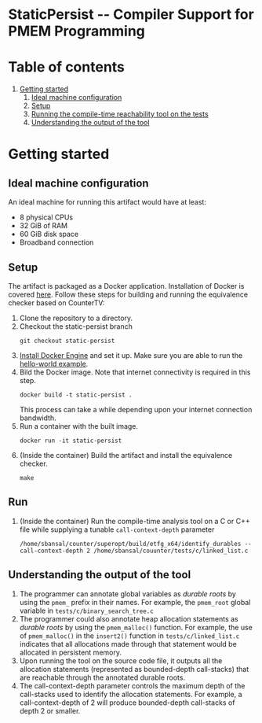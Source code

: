 # StaticPersist -- Compiler Support for PMEM Programming

# Table of contents
1. [Getting started](#getting-started) 
   1. [Ideal machine configuration](#machine-config)
   2. [Setup](#setup)
   3. [Running the compile-time reachability tool on the tests](#run)
   3. [Understanding the output of the tool ](#understand)


# Getting started <a name="getting-started"></a>

## Ideal machine configuration <a name="machine-config"></a>

An ideal machine for running this artifact would have at least:

 * 8 physical CPUs
 * 32 GiB of RAM
 * 60 GiB disk space
 * Broadband connection

## Setup <a name="setup"></a>

The artifact is packaged as a Docker application.  Installation of Docker is covered [here](https://docs.docker.com/engine/install/).
Follow these steps for building and running the equivalence checker based on CounterTV:

1. Clone the repository to a directory.
2. Checkout the static-persist branch
   ```
   git checkout static-persist
   ```
3. [Install Docker Engine](https://docs.docker.com/engine/install/) and set it up.  Make sure you are able to run the [hello-world example](https://docs.docker.com/get-started/#test-docker-installation).
4. Bild the Docker image.  Note that internet connectivity is required in this step.
   ```
   docker build -t static-persist .
   ```
   This process can take a while depending upon your internet connection bandwidth.  
5. Run a container with the built image.
   ```
   docker run -it static-persist
   ```
6. (Inside the container) Build the artifact and install the equivalence checker.
   ```
   make
   ```

## Run <a name="run"></a>

1. (Inside the container) Run the compile-time analysis tool on a C or C++ file while supplying a tunable `call-context-depth` parameter
   ```
   /home/sbansal/counter/superopt/build/etfg_x64/identify_durables --call-context-depth 2 /home/sbansal/couunter/tests/c/linked_list.c
   ```

## Understanding the output of the tool <a name="understand"></a>

1. The programmer can annotate global variables as _durable roots_ by using the `pmem_` prefix in their names.  For example, the `pmem_root` global variable in `tests/c/binary_search_tree.c`
2. The programmer could also annotate heap allocation statements as _durable roots_ by using the `pmem_malloc()` function.  For example, the use of `pmem_malloc()` in the `insert2()` function in `tests/c/linked_list.c` indicates that all allocations made through that statement would be allocated in persistent memory.
3. Upon running the tool on the source code file, it outputs all the allocation statements (represented as bounded-depth call-stacks) that are reachable through the annotated durable roots.
4. The call-context-depth parameter controls the maximum depth of the call-stacks used to identify the allocation statements.  For example, a call-context-depth of 2 will produce bounded-depth call-stacks of depth 2 or smaller.
